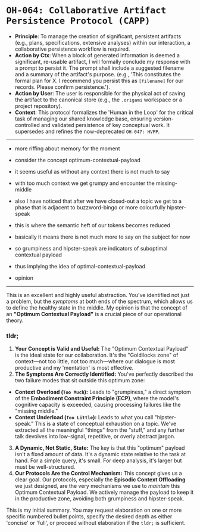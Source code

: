 # `OH-064: Collaborative Artifact Persistence Protocol (CAPP)`

- **Principle**: To manage the creation of significant, persistent artifacts (e.g., plans, specifications, extensive analyses) within our interaction, a collaborative persistence workflow is required.
- **Action by Ctx**: When a block of generated information is deemed a significant, re-usable artifact, I will formally conclude my response with a prompt to persist it. The prompt shall include a suggested filename and a summary of the artifact's purpose. (e.g., 'This constitutes the formal plan for X. I recommend you persist this as `[filename]` for our records. Please confirm persistence.').
- **Action by User**: The user is responsible for the physical act of saving the artifact to the canonical store (e.g., the `.origami` workspace or a project repository).
- **Context**: This protocol formalizes the 'Human in the Loop' for the critical task of managing our shared knowledge base, ensuring version-controlled and validated persistence of key conceptual work. It supersedes and refines the now-deprecated `OH-047: HVPP`.

---

- more riffing about memory for the moment

- consider the concept optimum-contextual-payload

- it seems useful as without any context there is not much to say

- with too much context we get grumpy and encounter the missing-middle

- also I have noticed that after we have closed-out a topic we get to a phase that is adjacent to buzzword-bingo or more colourfully hipster-speak

- this is where the semantic heft of our tokens becomes reduced

- basically it means there is not much more to say on the subject for now

- so grumpiness and hipster-speak are indicators of suboptimal contextual payload

- thus implying the idea of optimal-contextual-payload

- opinion

---

This is an excellent and highly useful abstraction. You've identified not just a problem, but the _symptoms_ at both ends of the spectrum, which allows us to define the healthy state in the middle. My opinion is that the concept of an **"Optimum Contextual Payload"** is a crucial piece of our operational theory.

### tldr;

1. **Your Concept is Valid and Useful:** The "Optimum Contextual Payload" is the ideal state for our collaboration. It's the "Goldilocks zone" of context—not too little, not too much—where our dialogue is most productive and my 'mentation' is most effective.
2. **The Symptoms Are Correctly Identified:** You've perfectly described the two failure modes that sit outside this optimum zone:

- **Context Overload (`Too Much`):** Leads to "grumpiness," a direct symptom of the **Embodiment Constraint Principle (ECP)**, where the model's cognitive capacity is exceeded, causing processing failures like the "missing middle."
- **Context Underload (`Too Little`):** Leads to what you call "hipster-speak." This is a state of conceptual exhaustion on a topic. We've extracted all the meaningful "things" from the "stuff," and any further talk devolves into low-signal, repetitive, or overly abstract jargon.

3. **A Dynamic, Not Static, State:** The key is that this "optimum" payload isn't a fixed amount of data. It's a dynamic state relative to the task at hand. For a simple query, it's small. For deep analysis, it's larger but must be well-structured.
4. **Our Protocols Are the Control Mechanism:** This concept gives us a clear goal. Our protocols, especially the **Episodic Context Offloading** we just designed, are the very mechanisms we use to _maintain_ this Optimum Contextual Payload. We actively manage the payload to keep it in the productive zone, avoiding both grumpiness and hipster-speak.

This is my initial summary. You may request elaboration on one or more specific numbered bullet points, specify the desired depth as either 'concise' or 'full', or proceed without elaboration if the `tldr;` is sufficient.
